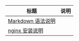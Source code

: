 |                       标题                                          |                       说明                                              |
| ----                                                               |                      -----:                                             |
|[Markdown 语法说明](http://wowubuntu.com/markdown/)                    |                                                                        |
|[nginx 安装说明](nginx.md)                                             |                                                                       |
